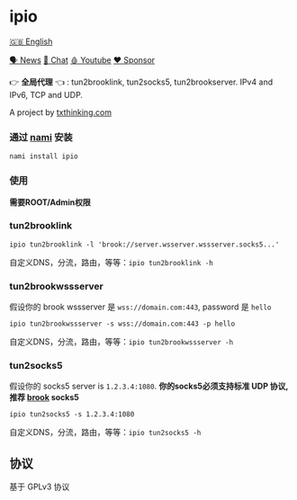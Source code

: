 # ipio

[🇬🇧 English](README.md)

[🗣 News](https://t.me/txthinking_news)
[💬 Chat](https://join.txthinking.com)
[🩸 Youtube](https://www.youtube.com/txthinking) 
[❤️ Sponsor](https://github.com/sponsors/txthinking)

👉 **全局代理** 👈 : tun2brooklink, tun2socks5, tun2brookserver. IPv4 and IPv6, TCP and UDP.

A project by [txthinking.com](https://www.txthinking.com)

### 通过 [nami](https://github.com/txthinking/nami) 安装

```
nami install ipio
```

### 使用

**需要ROOT/Admin权限**

### tun2brooklink

```
ipio tun2brooklink -l 'brook://server.wsserver.wssserver.socks5...'
```

自定义DNS，分流，路由，等等：`ipio tun2brooklink -h`

### tun2brookwssserver

假设你的 brook wssserver 是 `wss://domain.com:443`, password 是 `hello`

```
ipio tun2brookwssserver -s wss://domain.com:443 -p hello
```

自定义DNS，分流，路由，等等：`ipio tun2brookwssserver -h`

### tun2socks5

假设你的 socks5 server is `1.2.3.4:1080`. **你的socks5必须支持标准 UDP 协议, 推荐 [brook](https://github.com/txthinking/brook) socks5**

```
ipio tun2socks5 -s 1.2.3.4:1080
```

自定义DNS，分流，路由，等等：`ipio tun2socks5 -h`

## 协议

基于 GPLv3 协议

